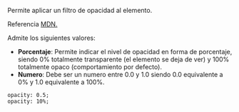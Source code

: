 Permite aplicar un filtro de opacidad al elemento.

Referencia [MDN.](https://developer.mozilla.org/en-US/docs/Web/CSS/opacity)

Admite los siguientes valores:

- **Porcentaje**: Permite indicar el nivel de opacidad en forma de porcentaje, siendo 0% totalmente transparente (el elemento se deja de ver) y 100% totalmente opaco (comportamiento por defecto).
- **Numero**: Debe ser un numero entre 0.0 y 1.0 siendo 0.0 equivalente a 0% y 1.0 equivalente a 100%.

```
opacity: 0.5;
opacity: 10%;
```